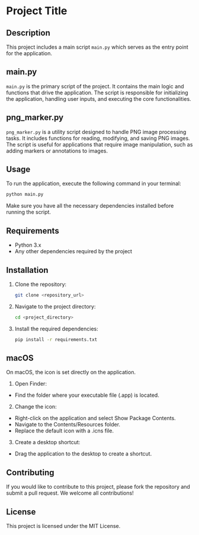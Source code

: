 # Project Title

## Description

This project includes a main script `main.py` which serves as the entry point for the application.

## main.py

`main.py` is the primary script of the project. It contains the main logic and functions that drive the application. The script is responsible for initializing the application, handling user inputs, and executing the core functionalities.

## png_marker.py

`png_marker.py` is a utility script designed to handle PNG image processing tasks. It includes functions for reading, modifying, and saving PNG images. The script is useful for applications that require image manipulation, such as adding markers or annotations to images.

## Usage

To run the application, execute the following command in your terminal:

```bash
python main.py
```

Make sure you have all the necessary dependencies installed before running the script.

## Requirements

- Python 3.x
- Any other dependencies required by the project

## Installation

1. Clone the repository:
   ```bash
   git clone <repository_url>
   ```
2. Navigate to the project directory:
   ```bash
   cd <project_directory>
   ```
3. Install the required dependencies:
   ```bash
   pip install -r requirements.txt
   ```

## macOS

On macOS, the icon is set directly on the application.

1. Open Finder:
- Find the folder where your executable file (.app) is located.
2. Change the icon:
- Right-click on the application and select Show Package Contents.
- Navigate to the Contents/Resources folder.
- Replace the default icon with a .icns file.
3. Create a desktop shortcut:
- Drag the application to the desktop to create a shortcut.

## Contributing

If you would like to contribute to this project, please fork the repository and submit a pull request. We welcome all contributions!

## License

This project is licensed under the MIT License.
